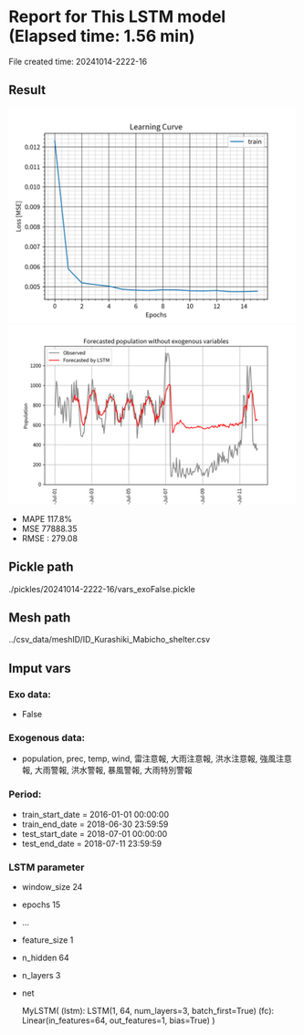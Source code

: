 
# Report for This LSTM model (Elapsed time: 1.56 min)

File created time: 20241014-2222-16

## Result 
<img src="result_20241014-2222-16_loss.png" width='600'/>
<img src="result_20241014-2222-16_forecast.png" width='600'/>

- MAPE	117.8%
- MSE 	77888.35
- RMSE : 279.08

## Pickle path
./pickles/20241014-2222-16/vars_exoFalse.pickle

## Mesh path
../csv_data/meshID/ID_Kurashiki_Mabicho_shelter.csv

## Imput vars

### Exo data:
- False

### Exogenous data:
- population, prec, temp, wind, 雷注意報, 大雨注意報, 洪水注意報, 強風注意報, 大雨警報, 洪水警報, 暴風警報, 大雨特別警報
 
### Period:
- train_start_date    = 2016-01-01 00:00:00
- train_end_date      = 2018-06-30 23:59:59
- test_start_date     = 2018-07-01 00:00:00  
- test_end_date       = 2018-07-11 23:59:59

### LSTM parameter
- window_size	24
- epochs	15
- ...
- feature_size	1
- n_hidden	64
- n_layers	3
- net

     MyLSTM(
  (lstm): LSTM(1, 64, num_layers=3, batch_first=True)
  (fc): Linear(in_features=64, out_features=1, bias=True)
)


